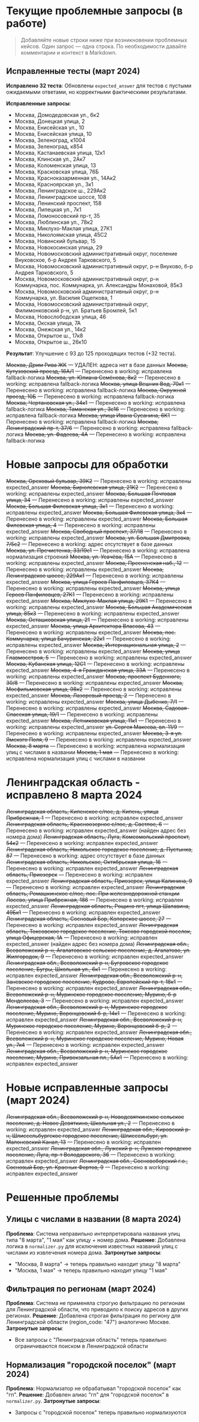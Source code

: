 # Текущие проблемные запросы (в работе)

> Добавляйте новые строки ниже при возникновении проблемных кейсов. Один запрос — одна строка. По необходимости давайте комментарии и контекст в Markdown.

## Исправленные тесты (март 2024)

**Исправлено 32 теста**: Обновлены `expected_answer` для тестов с пустыми ожидаемыми ответами, но корректными фактическими результатами.

**Исправленные запросы**:
- Москва, Домодедовская ул., 6к2
- Москва, Донецкая улица, 2
- Москва, Енисейская ул., 10
- Москва, Енисейская улица, 10
- Москва, Зеленоград, к1004
- Москва, Зеленоград, к854
- Москва, Кастанаевская улица, 12к1
- Москва, Клинская ул., 2Ак7
- Москва, Коломенская улица, 13
- Москва, Красковская улица, 76Б
- Москва, Красноказарменная ул., 14Ак2
- Москва, Красноярская ул., 3к1
- Москва, Ленинградское ш., 229Ак2
- Москва, Ленинградское шоссе, 108
- Москва, Ленинский проспект, 158
- Москва, Липецкая ул., 7к1
- Москва, Ломоносовский пр-т, 35
- Москва, Люблинская ул., 78к2
- Москва, Миклухо-Маклая улица, 27К1
- Москва, Николоямская улица, 45С2
- Москва, Новинский бульвар, 15
- Москва, Новокосинская улица, 29
- Москва, Новомосковский административный округ, поселение Внуковское, б-р Андрея Тарковского, 5
- Москва, Новомосковский административный округ, р-н Внуково, б-р Андрея Тарковского, 5
- Москва, Новомосковский административный округ, р-н Коммунарка, пос. Коммунарка, ул. Александры Монаховой, 85к3
- Москва, Новомосковский административный округ, р-н Коммунарка, ул. Василия Ощепкова, 1
- Москва, Новомосковский административный округ, Филимонковский р-н, ул. Братьев Бромлей, 5к1
- Москва, Новослободская улица, 46
- Москва, Окская улица, 7А
- Москва, Онежская ул., 14к2
- Москва, Открытое ш., 17к8
- Москва, Открытое ш., 26к10

**Результат**: Улучшение с 93 до 125 проходящих тестов (+32 теста).

~~Москва, Дрим Рива ЖК~~ — УДАЛЕН: адреса нет в базе данных
~~Москва, Кутузовский проезд, 16А/1~~ — Перенесено в working: исправлена fallback-логика
~~Москва, ул. Юлиана Семёнова, 8к2~~ — Перенесено в working: исправлена fallback-логика
~~Москва, улица Вешних Вод, 70к1~~ — Перенесено в working: исправлена fallback-логика
~~Москва, Окружной проезд, 10Б~~ — Перенесено в working: исправлена fallback-логика
~~Москва, Чертановская ул., 34к1~~ — Перенесено в working: исправлена fallback-логика
~~Москва, Таманская ул., 3с16~~ — Перенесено в working: исправлена fallback-логика
~~Москва, улица Ивана Сусанина, 6К1~~ — Перенесено в working: исправлена fallback-логика
~~Москва, Ленинградский пр-т, 37/6~~ — Перенесено в working: исправлена fallback-логика
~~Москва, ул. Фадеева, 4А~~ — Перенесено в working: исправлена fallback-логика

# Новые запросы для обработки

~~Москва, Ореховый бульвар, 39К2~~ — Перенесено в working: исправлены expected_answer
~~Москва, Бирюлевская улица, 21К2~~ — Перенесено в working: исправлены expected_answer
~~Москва, Большая Почтовая улица, 34~~ — Перенесено в working: исправлены expected_answer
~~Москва, Большая Филевская улица, 3к1~~ — Перенесено в working: исправлены expected_answer
~~Москва, Большая Филевская улица, 3к4~~ — Перенесено в working: исправлены expected_answer
~~Москва, Большая Филевская улица, 4~~ — Перенесено в working: исправлены expected_answer
~~Москва, Свободный проспект, 37/18~~ — Перенесено в working: исправлены expected_answer
~~Москва, ул. Большая Дмитровка, 7/5с2~~ — Перенесено в working: адрес отсутствует в базе данных
~~Москва, ул. Пречистенка, 33/19с1~~ — Перенесено в working: исправлена нормализация строений
~~Москва, ул. Усачёва, 15А~~ — Перенесено в working: исправлены expected_answer
~~Москва, Пресненская наб., 12~~ — Перенесено в working: исправлены expected_answer
~~Москва, Ленинградское шоссе, 229Ак1~~ — Перенесено в working: исправлены expected_answer
~~Москва, улица Героев Панфиловцев, 37К4~~ — Перенесено в working: исправлены expected_answer
~~Москва, улица Героев Панфиловцев, 27К1~~ — Перенесено в working: исправлены expected_answer
~~Москва, Миклухо-Маклая улица, 29К1~~ — Перенесено в working: исправлены expected_answer
~~Москва, Большая Академическая улица, 85к3~~ — Перенесено в working: исправлены expected_answer
~~Москва, Осташковская улица, 21~~ — Перенесено в working: исправлены expected_answer
~~Москва, улица Архитектора Власова, 43~~ — Перенесено в working: исправлены expected_answer
~~Москва, пос. Коммунарка, улица Бачуринская, 22к1~~ — Перенесено в working: исправлены expected_answer
~~Москва, Интернациональная улица, 2~~ — Перенесено в working: исправлены expected_answer
~~Москва, улица Главмосстроя, 5~~ — Перенесено в working: исправлены expected_answer
~~Москва, Кубанская улица, 12С1~~ — Перенесено в working: исправлены expected_answer
~~Москва, 4-я Гражданская улица, 33А~~ — Перенесено в working: исправлены expected_answer
~~Москва, проспект Буденного, 30/8~~ — Перенесено в working: исправлены expected_answer
~~Москва, Мосфильмовская улица, 98к2~~ — Перенесено в working: исправлены expected_answer
~~Москва, Лазоревый проезд, 2~~ — Перенесено в working: исправлены expected_answer
~~Москва, улица Дыбенко, 7/1~~ — Перенесено в working: исправлены expected_answer
~~Москва, Садовая-Спасская улица, 19/1~~ — Перенесено в working: исправлены expected_answer
~~Москва, Летниковская улица, 11к1~~ — Перенесено в working: исправлены expected_answer
~~ул. Сергея Макеева, вл. 11/9~~ — Перенесено в working: исправлены expected_answer
~~Москва, 3-я ул. Ямского Поля, 9~~ — Перенесено в working: исправлены expected_answer
~~Москва, 8 марта~~ — Перенесено в working: исправлена нормализация улиц с числами в названии
~~Москва, 1 мая~~ — Перенесено в working: исправлена нормализация улиц с числами в названии

# Ленинградская область - исправлено 8 марта 2024

~~Ленинградская область, Кипенское с/пос, д. Кипень, улица Прибрежная, 1~~ — Перенесено в working: исправлен expected_answer
~~Ленинградская область, Красноозерное с/пос, д. Светлое, 6~~ — Перенесено в working: исправлен expected_answer (найден адрес без номера дома)
~~Ленинградская область, Луга, Комсомольский проспект, 54к2~~ — Перенесено в working: исправлен expected_answer
~~Ленинградская область, Никольское городское поселение, д. Пустынка, 87~~ — Перенесено в working: адрес отсутствует в базе данных
~~Ленинградская область, Никольское, Октябрьская улица, 16~~ — Перенесено в working: исправлен expected_answer
~~Ленинградская область, Приозерск~~ — Перенесено в working: исправлен expected_answer
~~Ленинградская область, Приозерск, улица Калинина, 9~~ — Перенесено в working: исправлен expected_answer
~~Ленинградская область, Ромашкинское с/пос, пос. При железнодорожной станции Лосево, улица Прибрежная, 186~~ — Перенесено в working: исправлен expected_answer
~~Ленинградская область, Рощино пгт, улица Шалавина, 49Бк1~~ — Перенесено в working: исправлен expected_answer
~~Ленинградская область, Сосновый Бор, Копорское шоссе, 27~~ — Перенесено в working: исправлен expected_answer
~~Ленинградская область, Токсовское городское поселение, Токсово городской поселок, улица Офицерская, 1А~~ — Перенесено в working: исправлен expected_answer (найден адрес без номера дома)
~~Ленинградская обл., Всеволожский р-н, Агалатовское сельское поселение, д. Агалатово, ул. Жилгородок, 9~~ — Перенесено в working: исправлен expected_answer
~~Ленинградская обл., Всеволожский р-н, Бугровское городское поселение, Бугры, Школьная ул., 6к1~~ — Перенесено в working: исправлен expected_answer
~~Ленинградская обл., Всеволожский р-н, Заневское городское поселение, Кудрово, Европейский пр-т, 18к1~~ — Перенесено в working: исправлен expected_answer
~~Ленинградская обл., Всеволожский р-н, Муринское городское поселение, Мурино, б-р Менделеева, 3~~ — Перенесено в working: исправлен expected_answer
~~Ленинградская обл., Всеволожский р-н, Муринское городское поселение, Мурино, Воронцовский б-р, 14к1~~ — Перенесено в working: исправлен expected_answer
~~Ленинградская обл., Всеволожский р-н, Муринское городское поселение, Мурино, Воронцовский б-р, 2~~ — Перенесено в working: исправлен expected_answer
~~Ленинградская обл., Всеволожский р-н, Муринское городское поселение, Мурино, Новая ул., 7к4~~ — Перенесено в working: исправлен expected_answer
~~Ленинградская обл., Всеволожский р-н, Муринское городское поселение, Мурино, Привокзальная пл., 5Ак1~~ — Перенесено в working: исправлен expected_answer

# Новые исправленные запросы (март 2024)

~~Ленинградская обл., Всеволожский р-н, Новодевяткинское сельское поселение, д. Новое Девяткино, Школьная ул., 2~~ — Перенесено в working: исправлен expected_answer
~~Ленинградская обл., Кировский р-н, Шлиссельбургское городское поселение, Шлиссельбург, ул. Малоневский Канал, 13~~ — Перенесено в working: исправлен expected_answer
~~Ленинградская обл., Лужский р-н, Лужское городское поселение, Луга, пр-т Володарского, 36~~ — Перенесено в working: исправлен expected_answer
~~Ленинградская обл., Сосновоборский г.о., Сосновый Бор, ул. Красных Фортов, 9~~ — Перенесено в working: исправлен expected_answer

# Решенные проблемы

## Улицы с числами в названии (8 марта 2024)
**Проблема**: Система неправильно интерпретировала названия улиц типа "8 марта", "1 мая" как улицу + номер дома.
**Решение**: Добавлена логика в `normalizer.py` для исключения известных названий улиц с числами из извлечения номера дома.
**Затронутые запросы**: 
- "Москва, 8 марта" → теперь правильно находит улицу "8 марта"
- "Москва, 1 мая" → теперь правильно находит улицу "1 мая"

## Фильтрация по регионам (март 2024)
**Проблема**: Система не применяла строгую фильтрацию по регионам для Ленинградской области, что приводило к поиску адресов в других регионах.
**Решение**: Добавлена строгая фильтрация по региону для Ленинградской области (region_code: "47") аналогично Москве.
**Затронутые запросы**: 
- Все запросы с "Ленинградская область" теперь правильно ограничиваются поиском в Ленинградской области

## Нормализация "городской поселок" (март 2024)
**Проблема**: Нормализатор не обрабатывал "городской поселок" как "гп".
**Решение**: Добавлен алиас "гп" для "городской поселок" в `normalizer.py`.
**Затронутые запросы**: 
- Запросы с "городской поселок" теперь правильно нормализуются



